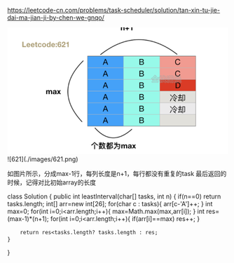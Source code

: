 https://leetcode-cn.com/problems/task-scheduler/solution/tan-xin-tu-jie-dai-ma-jian-ji-by-chen-we-gnqo/

<img src="images/621.png" >
![621](./images/621.png)

如图片所示，分成max-1行，每列长度是n+1，每行都没有重复的task
最后返回的时候，记得对比初始array的长度

class Solution {
    public int leastInterval(char[] tasks, int n) {
        if(n==0) return tasks.length;
        int[] arr=new int[26];
        for(char c : tasks){
            arr[c-'A']++;
        }
        int max=0;
        for(int i=0;i<arr.length;i++){
            max=Math.max(max,arr[i]);
        }
        int res=(max-1)*(n+1);
        for(int i=0;i<arr.length;i++){
            if(arr[i]==max) res++;
        }
        
        return res<tasks.length? tasks.length : res;
    }
}


